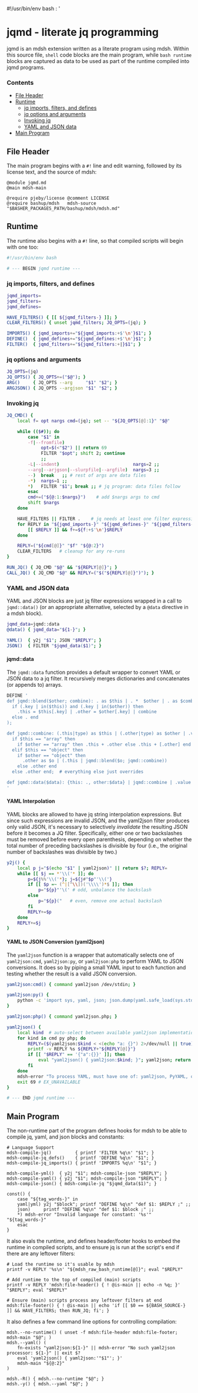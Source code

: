 #!/usr/bin/env bash
: '
<!-- ex: set syntax=markdown : '; eval "$(mdsh -E "$BASH_SOURCE")"; # -->

# jqmd - literate jq programming

jqmd is an mdsh extension written as a literate program using mdsh.  Within this source file, `shell` code blocks are the main program, while `bash runtime` blocks are captured as data to be used as part of the runtime compiled into jqmd programs.

### Contents

<!-- toc -->

- [File Header](#file-header)
- [Runtime](#runtime)
  * [jq imports, filters, and defines](#jq-imports-filters-and-defines)
  * [jq options and arguments](#jq-options-and-arguments)
  * [Invoking jq](#invoking-jq)
  * [YAML and JSON data](#yaml-and-json-data)
- [Main Program](#main-program)

<!-- tocstop -->

## File Header

The main program begins with a `#!` line and edit warning, followed by its license text, and the source of mdsh:

```shell mdsh
@module jqmd.md
@main mdsh-main

@require pjeby/license @comment LICENSE
@require bashup/mdsh   mdsh-source "$BASHER_PACKAGES_PATH/bashup/mdsh/mdsh.md"
```

## Runtime

The runtime also begins with a `#!` line, so that compiled scripts will begin with one too:

```bash runtime
#!/usr/bin/env bash

# --- BEGIN jqmd runtime ---
```

### jq imports, filters, and defines

```bash runtime
jqmd_imports=
jqmd_filters=
jqmd_defines=

HAVE_FILTERS() { [[ ${jqmd_filters-} ]]; }
CLEAR_FILTERS() { unset jqmd_filters; JQ_OPTS=(jq); }

IMPORTS() { jqmd_imports+="${jqmd_imports:+$'\n'}$1"; }
DEFINE()  { jqmd_defines+="${jqmd_defines:+$'\n'}$1"; }
FILTER()  { jqmd_filters+="${jqmd_filters:+|}$1"; }
```

### jq options and arguments

```bash runtime
JQ_OPTS=(jq)
JQ_OPTS() { JQ_OPTS+=("$@"); }
ARG()     { JQ_OPTS --arg     "$1" "$2"; }
ARGJSON() { JQ_OPTS --argjson "$1" "$2"; }
```

### Invoking jq

```bash runtime
JQ_CMD() {
    local f= opt nargs cmd=(jq); set -- "${JQ_OPTS[@]:1}" "$@"

    while (($#)); do
        case "$1" in
        -f|--fromfile)
             opt=$(<"$2") || return 69
             FILTER "$opt"; shift 2; continue
             ;;
        -L|--indent)                            nargs=2 ;;
        --arg|--arjgson|--slurpfile|--argfile)  nargs=3 ;;
        --)  break   ;; # rest of args are data files
        -*)  nargs=1 ;;
        *)   FILTER "$1"; break ;; # jq program: data files follow
        esac
        cmd+=("${@:1:$nargs}")    # add $nargs args to cmd
        shift $nargs
    done

    HAVE_FILTERS || FILTER .    # jq needs at least one filter expression
    for REPLY in "${jqmd_imports-}" "${jqmd_defines-}" "${jqmd_filters-}"; do
        [[ $REPLY ]] && f+=${f:+$'\n'}$REPLY
    done

    REPLY=("${cmd[@]}" "$f" "${@:2}")
    CLEAR_FILTERS   # cleanup for any re-runs
}

RUN_JQ() { JQ_CMD "$@" && "${REPLY[@]}"; }
CALL_JQ() { JQ_CMD "$@" && REPLY=("$("${REPLY[@]}")"); }
```

### YAML and JSON data

YAML and JSON blocks are just jq filter expressions wrapped in a call to `jqmd::data()` (or an appropriate alternative, selected by a `@data` directive in a mdsh block).

```bash runtime
jqmd_data=jqmd::data
@data() { jqmd_data="${1-}"; }

YAML()  { y2j "$1"; JSON "$REPLY"; }
JSON()  { FILTER "$jqmd_data($1)"; }
```

#### jqmd::data

The `jqmd::data` function provides a default wrapper to convert YAML or JSON data to a jq filter.  It recursively merges dictionaries and concatenates (or appends to) arrays.

```bash runtime
DEFINE '
def jqmd::blend($other; combine): . as $this | . *  $other | . as $combined | with_entries(
  if (.key | in($this)) and (.key | in($other)) then
    .this = $this[.key] | .other = $other[.key] | combine
  else . end
);

def jqmd::combine: (.this|type) as $this | (.other|type) as $other | .value =
  if $this == "array" then
    if $other == "array" then .this + .other else .this + [.other] end
  elif $this == "object" then
    if $other == "object" then
      .other as $o | (.this | jqmd::blend($o; jqmd::combine))
    else .other end
  else .other end;  # everything else just overrides

def jqmd::data($data): {this: ., other:$data} | jqmd::combine | .value ;
'
```
#### YAML Interpolation

YAML blocks are allowed to have jq string interpolation expressions.  But since such expressions are invalid JSON, and the yaml2json filter produces only valid JSON, it's necessary to selectively *invalidate* the resulting JSON before it becomes a JQ filter.  Specifically, either one or two backslashes must be removed before every open parenthesis, depending on whether the total number of preceding backslashes is divisible by four (i.e., the original number of backslashes was divisible by two.)

```bash runtime
y2j() {
    local p j="$(echo "$1" | yaml2json)" || return $?; REPLY=
    while [[ $j == *'\\('* ]]; do
        p=${j%%'\\('*}; j=${j#"$p"'\\('}
        if [[ $p =~ (^|[^\\])('\\\\')*$ ]]; then
            p="${p}"'\(' # odd, unbalance the backslash
        else
            p="${p}("   # even, remove one actual backslash
        fi
        REPLY+=$p
    done
    REPLY+=$j
}
```
#### YAML to JSON Conversion (yaml2json)

The `yaml2json` function is a wrapper that automatically selects one of `yaml2json:cmd`, `yaml2json:py`, or `yaml2json:php` to perform YAML to JSON conversions.  It does so by piping a small YAML input to each function and testing whether the result is a valid JSON conversion.

```bash runtime
yaml2json:cmd() { command yaml2json /dev/stdin; }

yaml2json:py() {
    python -c 'import sys, yaml, json; json.dump(yaml.safe_load(sys.stdin), sys.stdout)'
}

yaml2json:php() { command yaml2json.php; }

yaml2json() {
    local kind  # auto-select between available yaml2json implementations
    for kind in cmd py php; do
        REPLY=($(yaml2json:$kind < <(echo "a: {}") 2>/dev/null || true))
        printf -v REPLY %s ${REPLY+"${REPLY[@]}"}
        if [[ "$REPLY" == '{"a":{}}' ]]; then
            eval "yaml2json() { yaml2json:$kind; }"; yaml2json; return
        fi
    done
    mdsh-error "To process YAML, must have one of: yaml2json, PyYAML, or yaml2json.php"
    exit 69 # EX_UNAVAILABLE
}

# --- END jqmd runtime ---
```

## Main Program

The non-runtime part of the program defines hooks for mdsh to be able to compile jq, yaml, and json blocks and constants:

```shell
# Language Support
mdsh-compile-jq()         { printf 'FILTER %q\n' "$1"; }
mdsh-compile-jq_defs()    { printf 'DEFINE %q\n' "$1"; }
mdsh-compile-jq_imports() { printf 'IMPORTS %q\n' "$1"; }

mdsh-compile-yml()  { y2j "$1"; mdsh-compile-json "$REPLY"; }
mdsh-compile-yaml() { y2j "$1"; mdsh-compile-json "$REPLY"; }
mdsh-compile-json() { mdsh-compile-jq "$jqmd_data($1)"; }

const() {
    case "${tag_words-}" in
    yaml|yml) y2j "$block"; printf "DEFINE %q\n" "def $1: $REPLY ;" ;;
    json)     printf "DEFINE %q\n" "def $1: $block ;" ;;
    *) mdsh-error "Invalid language for constant: '%s'" "${tag_words-}"
    esac
}
```

It also evals the runtime, and defines header/footer hooks to embed the runtime in compiled scripts, and to ensure jq is run at the script's end if there are any leftover filters:

```shell
# Load the runtime so it's usable by mdsh
printf -v REPLY '%s\n' "${mdsh_raw_bash_runtime[@]}"; eval "$REPLY"

# Add runtime to the top of compiled (main) scripts
printf -v REPLY 'mdsh:file-header() { ! @is-main || echo -n %q; }' "$REPLY"; eval "$REPLY"

# Ensure (main) scripts process any leftover filters at end
mdsh:file-footer() { ! @is-main || echo 'if [[ $0 == ${BASH_SOURCE-} ]] && HAVE_FILTERS; then RUN_JQ; fi'; }
```

It also defines a few command line options for controlling compilation:

```shell
mdsh.--no-runtime() ( unset -f mdsh:file-header mdsh:file-footer; mdsh-main "$@"; )
mdsh.--yaml() (
    fn-exists "yaml2json:${1-}" || mdsh-error "No such yaml2json processor: ${1-}" || exit $?
    eval 'yaml2json() { yaml2json:'"$1"'; }'
    mdsh-main "${@:2}"
)

mdsh.-R() { mdsh.--no-runtime "$@"; }
mdsh.-y() { mdsh.--yaml "$@"; }
```


